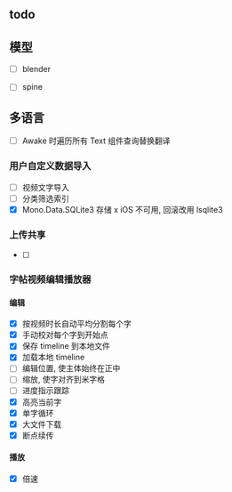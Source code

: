 ## todo

## 模型
-[ ] blender
-[ ] spine


## 多语言
- [ ] Awake 时遍历所有 Text 组件查询替换翻译

### 用户自定义数据导入
- [ ] 视频文字导入
- [ ] 分类筛选索引
- [x] Mono.Data.SQLite3 存储 x iOS 不可用, 回滚改用 lsqlite3

### 上传共享
- [ ] 

### 字帖视频编辑播放器
#### 编辑
- [x] 按视频时长自动平均分割每个字
- [x] 手动校对每个字到开始点
- [x] 保存 timeline 到本地文件
- [x] 加载本地 timeline 
- [ ] 编辑位置, 使主体始终在正中
- [ ] 缩放, 使字对齐到米字格
- [ ] 进度指示跟踪
- [x] 高亮当前字
- [x] 单字循环
- [x] 大文件下载
- [x] 断点续传

#### 播放
- [x] 倍速
